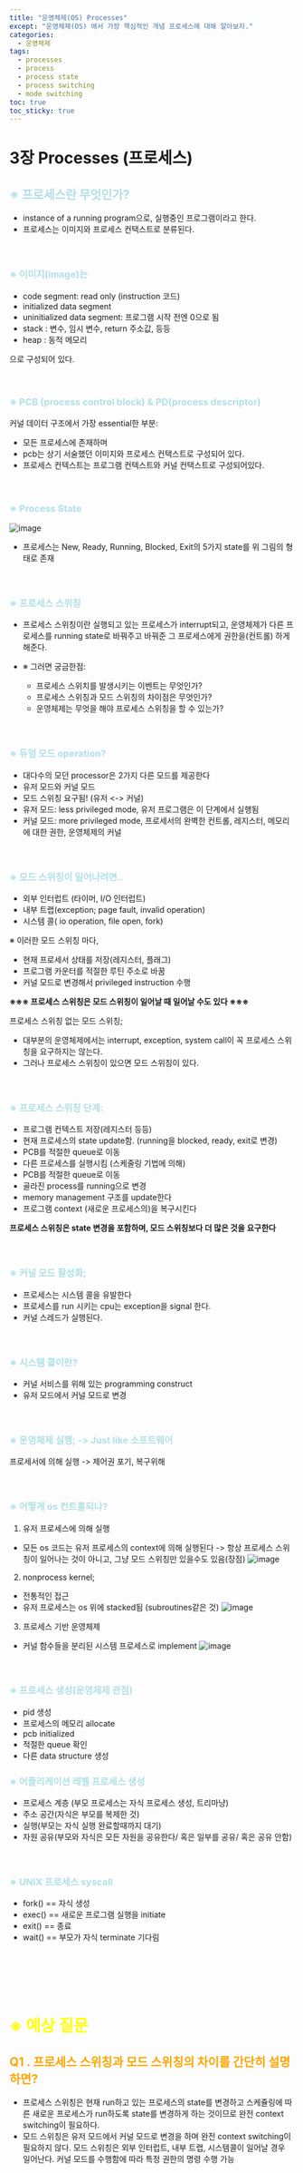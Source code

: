 ```yaml
---
title: "운영체제(OS) Processes"
except: "운영체제(OS) 에서 가장 핵심적인 개념 프로세스에 대해 알아보자."
categories:
  - 운영체제
tags:
  - processes
  - process
  - process state
  - process switching
  - mode switching
toc: true
toc_sticky: true
---
```


# 3장 Processes (프로세스)
## <span style = "color:powderblue"> ※ 프로세스란 무엇인가?
- instance of a running program으로, 실행중인 프로그램이라고 한다.
- 프로세스는 이미지와 프로세스 컨택스트로 분류된다.
<br><br><br>

### <span style = "color:powderblue"> ※ 이미지(image)는

- code segment: read only (instruction 코드)
- initialized data segment
- uninitialized data segment: 프로그램 시작 전엔 0으로 됨
- stack : 변수, 임시 변수, return 주소값, 등등
- heap : 동적 메모리

으로 구성되어 있다.
<br><br><br>

### <span style = "color:powderblue"> ※ PCB (process control block) & PD(process descriptor)
커널 데이터 구조에서 가장 essential한 부분: 
- 모든 프로세스에 존재하며
- pcb는 상기 서술했던 이미지와 프로세스 컨택스트로 구성되어 있다.
- 프로세스 컨텍스트는 프로그램 컨텍스트와 커널 컨택스트로 구성되어있다.
<br><br><br>

### <span style = "color:powderblue"> ※ Process State
![image](/images/OS-03-01.png)
- 프로세스는 New, Ready, Running, Blocked, Exit의 5가지 state를 위 그림의 형태로 존재
<br><br><br>

### <span style = "color:powderblue"> ※ 프로세스 스위칭
- 프로세스 스위칭이란 실행되고 있는 프로세스가 interrupt되고, 운영체제가 다른 프로세스를 running state로 바꿔주고 바꿔준 그 프로세스에게 권한을(컨트롤) 하게 해준다.

- ※ 그러면 궁금한점:
  - 프로세스 스위치를 발생시키는 이벤트는 무엇인가?
  - 프로세스 스위칭과 모드 스위칭의 차이점은 무엇인가?
  - 운영체제는 무엇을 해야 프로세스 스위칭을 할 수 있는가?
<br><br><br>

### <span style = "color:powderblue"> ※ 듀얼 모드 operation?
- 대다수의 모던 processor은 2가지 다른 모드를 제공한다
- 유저 모드와 커널 모드
- 모드 스위칭 요구됨! (유저 <-> 커널)
- 유저 모드: less privileged mode, 유저 프로그램은 이 단계에서 실행됨
- 커널 모드: more privileged mode, 프로세서의 완벽한 컨트롤, 레지스터, 메모리에 대한 권한, 운영체제의 커널
<br><br><br>

### <span style = "color:powderblue"> ※ 모드 스위칭이 일어나려면.. 
  - 외부 인터럽트 (타이머, I/O 인터럽트)
  - 내부 트랩(exception; page fault, invalid operation)
  - 시스템 콜( io operation, file open, fork)  
  
※ 이러한 모드 스위칭 마다,
  - 현재 프로세서 상태를 저장(레지스터, 플래그)
  - 프로그램 카운터를 적절한 루틴 주소로 바꿈
  - 커널 모드로 변경해서 privileged instruction 수행

**※※※ 프로세스 스위칭은 모드 스위칭이 일어날 때 일어날 수도 있다 ※※※**

프로세스 스위칭 없는 모드 스위칭;
- 대부분의 운영체제에서는 interrupt, exception, system call이 꼭 프로세스 스위칭을 요구하지는 않는다.
- 그러나 프로세스 스위칭이 있으면 모드 스위칭이 있다.
<br><br><br>

### <span style = "color:powderblue"> ※ 프로세스 스위칭 단계:
- 프로그램 컨텍스트 저장(레지스터 등등)
- 현재 프로세스의 state update함. (running을 blocked, ready, exit로 변경)
- PCB를 적절한 queue로 이동
- 다른 프로세스를 실행시킴 (스케줄링 기법에 의해)
- PCB를 적절한 queue로 이동
- 골라진 process를 running으로 변경
- memory management 구조를 update한다
- 프로그램 context (새로운 프로세스의)을 복구시킨다

**프로세스 스위칭은 state 변경을 포함하며, 모드 스위칭보다 더 많은 것을 요구한다**
<br><br><br>

### <span style = "color:powderblue"> ※ 커널 모드 활성화;
- 프로세스는 시스템 콜을 유발한다
- 프로세스를 run 시키는 cpu는 exception을 signal 한다.
- 커널 스레드가 실행된다.
<br><br><br>

### <span style = "color:powderblue"> ※ 시스템 콜이란?
- 커널 서비스를 위해 있는 programming construct
- 유저 모드에서 커널 모드로 변경
<br><br><br>

### <span style = "color:powderblue"> ※ 운영체제 실행; -> Just like 소프트웨어
프로세서에 의해 실행 -> 제어권 포기, 복구위해
<br><br><br>

### <span style = "color:powderblue"> ※ 어떻게 os 컨트롤되나?
1. 유저 프로세스에 의해 실행
- 모든 os 코드는 유저 프로세스의 context에 의해 실행된다
-> 항상 프로세스 스위칭이 일어나는 것이 아니고, 그냥 모드 스위칭만 있을수도 있음(장점)
![image](/images/OS-03-02.png)

2. nonprocess kernel;
- 전통적인 접근
- 유저 프로세스는 os 위에 stacked됨 (subroutines같은 것)
![image](/images/OS-03-03.png)

3. 프로세스 기반 운영체제
- 커널 함수들을 분리된 시스템 프로세스로 implement
![image](/images/OS-03-04.png)
<br><br><br>

### <span style = "color:powderblue"> ※ 프로세스 생성(운영체제 관점)
- pid 생성
- 프로세스의 메모리 allocate
- pcb initialized
- 적절한 queue 확인
- 다른 data structure 생성

### <span style = "color:powderblue"> ※ 어플리케이션 레벨 프로세스 생성
- 프로세스 계층 (부모 프로세스는 자식 프로세스 생성, 트리마냥)
- 주소 공간(자식은 부모를 복제한 것)
- 실행(부모는 자식 실행 완료할때까지 대기)
- 자원 공유(부모와 자식은 모든 자원을 공유한다/ 혹은 일부를 공유/ 혹은 공유 안함)
<br><br><br>


### <span style = "color:powderblue"> ※ UNIX 프로세스 syscall
- fork() == 자식 생성 
- exec() == 새로운 프로그램 실행을 initiate
- exit()  == 종료
- wait() == 부모가 자식 terminate 기다림
<br><br><br>
<br><br><br>

# <span style = "color:Yellow">**※ 예상 질문**
## <span style = "color:Orange"> **Q1 . 프로세스 스위칭과 모드 스위칭의 차이를 간단히 설명하면?** </span>

  - 프로세스 스위칭은 현재 run하고 있는 프로세스의 state를 변경하고 스케쥴링에 따른 새로운 프로세스가 run하도록 state를 변경하게 하는 것이므로 완전 context switching이 필요하다.
  - 모드 스위칭은 유저 모드에서 커널 모드로 변경을 하며 완전 context switching이 필요하지 않다. 모드 스위칭은 외부 인터럽트, 내부 트랩, 시스템콜이 일어날 경우 일어난다. 커널 모드를 수행함에 따라 특정 권한의 명령 수행 가능
